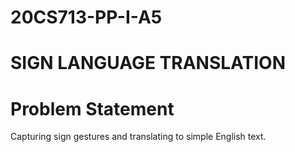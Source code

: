 # 20CS713-PP-I-A5
# SIGN LANGUAGE TRANSLATION
# Problem Statement
Capturing sign gestures and translating to simple English text.
